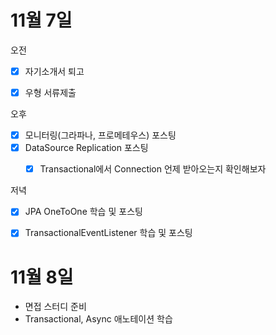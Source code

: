 # 11월 7일

오전

- [x] 자기소개서 퇴고
- [x] 우형 서류제출



오후

- [x] 모니터링(그라파나, 프로메테우스) 포스팅
- [x] DataSource Replication 포스팅
  - [x] Transactional에서 Connection 언제 받아오는지 확인해보자



저녁

- [x] JPA OneToOne 학습 및 포스팅
- [x] TransactionalEventListener 학습 및 포스팅



# 11월 8일

- 면접 스터디 준비
- Transactional, Async 애노테이션 학습



